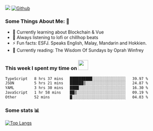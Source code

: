 ![](https://visitor-badge.laobi.icu/badge?page_id=seanho96.seanho96)
[![Github](https://img.shields.io/github/followers/seanho96?label=Follow&style=social)](https://github.com/seanho96)

### Some Things About Me: 👋
- 🌱 Currently learning about Blockchain & Vue
- :musical_note: Always listening to lofi or chillhop beats
- :zap: Fun facts: ESFJ. Speaks English, Malay, Mandarin and Hokkien.
- :book: Currently reading: The Wisdom Of Sundays by Oprah Winfrey

### This week I spent my time on <img src="https://media.giphy.com/media/SvQzkTQb3ZwKcj1QTO/giphy.gif" width="32">

<!--START_SECTION:waka-->

```txt
TypeScript   8 hrs 37 mins   ██████████░░░░░░░░░░░░░░░   39.97 %
JSON         5 hrs 21 mins   ██████▒░░░░░░░░░░░░░░░░░░   24.87 %
YAML         3 hrs 30 mins   ████░░░░░░░░░░░░░░░░░░░░░   16.30 %
JavaScript   1 hr 58 mins    ██▒░░░░░░░░░░░░░░░░░░░░░░   09.19 %
Other        52 mins         █░░░░░░░░░░░░░░░░░░░░░░░░   04.03 %
```

<!--END_SECTION:waka-->

### Some stats 📊

[![Top Langs](https://github-readme-stats.vercel.app/api/top-langs/?username=seanho96&layout=compact&theme=graywhite)](https://github.com/anuraghazra/github-readme-stats)
<br/>
<!-- ![GitHub stats](https://github-readme-stats.vercel.app/api?username=seanho96&show_icons=true&theme=graywhite)-->

